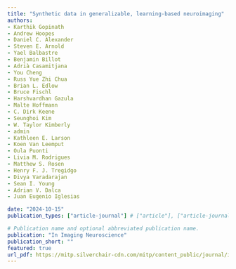 ```yaml
---
title: "Synthetic data in generalizable, learning-based neuroimaging"
authors:
- Karthik Gopinath
- Andrew Hoopes
- Daniel C. Alexander
- Steven E. Arnold
- Yael Balbastre
- Benjamin Billot
- Adrià Casamitjana
- You Cheng
- Russ Yue Zhi Chua
- Brian L. Edlow
- Bruce Fischl
- Harshvardhan Gazula
- Malte Hoffmann
- C. Dirk Keene
- Seunghoi Kim
- W. Taylor Kimberly
- admin
- Kathleen E. Larson
- Koen Van Leemput
- Oula Puonti
- Livia M. Rodrigues
- Matthew S. Rosen
- Henry F. J. Tregidgo
- Divya Varadarajan
- Sean I. Young
- Adrian V. Dalca
- Juan Eugenio Iglesias

date: "2024-10-15"
publication_types: ["article-journal"] # ["article"], ["article-journal"] or ['paper-conference']

# Publication name and optional abbreviated publication name.
publication: "In Imaging Neuroscience"
publication_short: ""
featured: true
url_pdf: https://mitp.silverchair-cdn.com/mitp/content_public/journal/imag/2/10.1162_imag_a_00337/3/imag_a_00337.pdf?Expires=1744028254&Signature=ewKrb90ep3EvuzDG~X8tFN6mlwHB4ayeGDlrgRSTivtLT7lRVqexDmlp8ilaZH~a0ujV4dnsPmcLbyQld6dCOqycJprwfpC9QWWHFAfVMn3WJm-95vWzNBWtj29mxTXvDaSr4X8anQ4X3wrgeXZqxVwlEmcINfmbGBFRdw3V~joS1CjYTFzTRH3LpBGXSkzXuzHKFRSRrYgYdUzW2L-j-wTP8D1TNqBOvOeEqapjGLp401m4xbIesq~1~KE0x~5niSSIkCeXB4U8eLdCKUKD2ip~UTu~f~56TOEnGe8HOXWRc51xFf3IwiAucyXtEU~DxAdIQ-8Nj2o3mLxQUJkzng__&Key-Pair-Id=APKAIE5G5CRDK6RD3PGA
---
```

